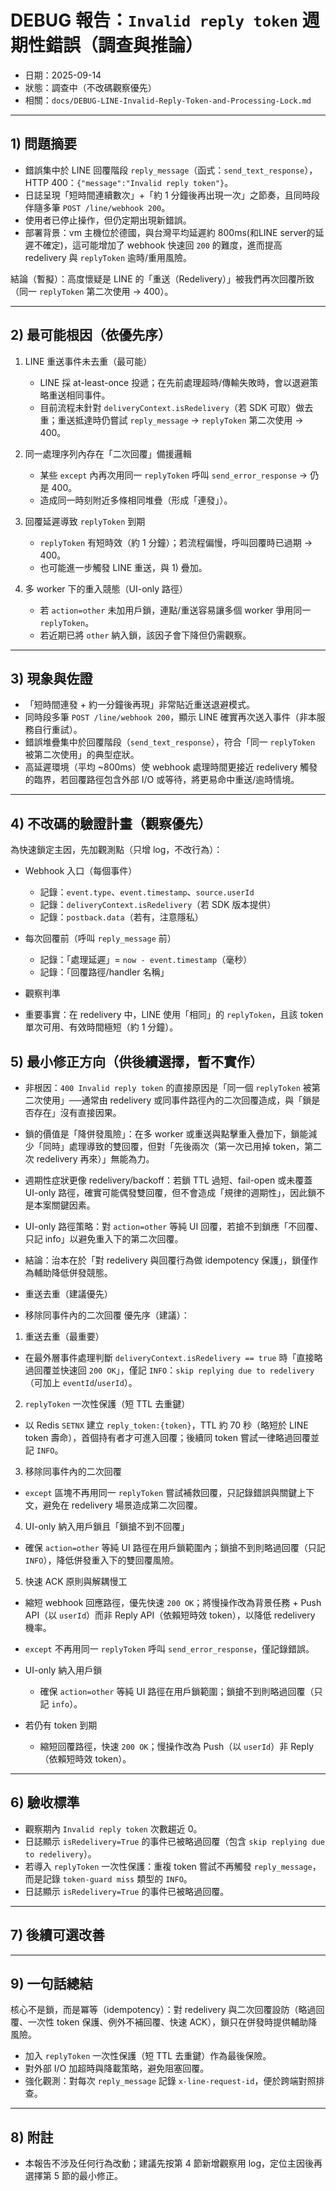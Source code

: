 # DEBUG 報告：`Invalid reply token` 週期性錯誤（調查與推論）

- 日期：2025-09-14
- 狀態：調查中（不改碼觀察優先）
- 相關：`docs/DEBUG-LINE-Invalid-Reply-Token-and-Processing-Lock.md`

---

## 1) 問題摘要
- 錯誤集中於 LINE 回覆階段 `reply_message`（函式：`send_text_response`），HTTP 400：`{"message":"Invalid reply token"}`。
- 日誌呈現「短時間連續數次」+「約 1 分鐘後再出現一次」之節奏，且同時段伴隨多筆 `POST /line/webhook 200`。
- 使用者已停止操作，但仍定期出現新錯誤。
- 部署背景：vm 主機位於德國，與台灣平均延遲約 800ms(和LINE server的延遲不確定)，這可能增加了 webhook 快速回 `200` 的難度，進而提高 redelivery 與 `replyToken` 逾時/重用風險。

結論（暫擬）：高度懷疑是 LINE 的「重送（Redelivery）」被我們再次回覆所致（同一 `replyToken` 第二次使用 → 400）。

---

## 2) 最可能根因（依優先序）
1. LINE 重送事件未去重（最可能）
   - LINE 採 at-least-once 投遞；在先前處理超時/傳輸失敗時，會以退避策略重送相同事件。
   - 目前流程未針對 `deliveryContext.isRedelivery`（若 SDK 可取）做去重；重送抵達時仍嘗試 `reply_message` → `replyToken` 第二次使用 → 400。

2. 同一處理序列內存在「二次回覆」備援邏輯
   - 某些 `except` 內再次用同一 `replyToken` 呼叫 `send_error_response` → 仍是 400。
   - 造成同一時刻附近多條相同堆疊（形成「連發」）。

3. 回覆延遲導致 `replyToken` 到期
   - `replyToken` 有短時效（約 1 分鐘）；若流程偏慢，呼叫回覆時已過期 → 400。
   - 也可能進一步觸發 LINE 重送，與 1) 疊加。

4. 多 worker 下的重入競態（UI-only 路徑）
   - 若 `action=other` 未加用戶鎖，連點/重送容易讓多個 worker 爭用同一 `replyToken`。
   - 若近期已將 `other` 納入鎖，該因子會下降但仍需觀察。

---

## 3) 現象與佐證
- 「短時間連發 + 約一分鐘後再現」非常貼近重送退避模式。
- 同時段多筆 `POST /line/webhook 200`，顯示 LINE 確實再次送入事件（非本服務自行重試）。
- 錯誤堆疊集中於回覆階段（`send_text_response`），符合「同一 `replyToken` 被第二次使用」的典型症狀。
- 高延遲環境（平均 ~800ms）使 webhook 處理時間更接近 redelivery 觸發的臨界，若回覆路徑包含外部 I/O 或等待，將更易命中重送/逾時情境。

---

## 4) 不改碼的驗證計畫（觀察優先）
為快速鎖定主因，先加觀測點（只增 log，不改行為）：

- Webhook 入口（每個事件）
  - 記錄：`event.type`、`event.timestamp`、`source.userId`
  - 記錄：`deliveryContext.isRedelivery`（若 SDK 版本提供）
  - 記錄：`postback.data`（若有，注意隱私）

- 每次回覆前（呼叫 `reply_message` 前）
  - 記錄：「處理延遲」= `now - event.timestamp`（毫秒）
  - 記錄：「回覆路徑/handler 名稱」

- 觀察判準
- 重要事實：在 redelivery 中，LINE 使用「相同」的 `replyToken`，且該 token 單次可用、有效時間極短（約 1 分鐘）。


## 5) 最小修正方向（供後續選擇，暫不實作）
- 非根因：`400 Invalid reply token` 的直接原因是「同一個 `replyToken` 被第二次使用」──通常由 redelivery 或同事件路徑內的二次回覆造成，與「鎖是否存在」沒有直接因果。
- 鎖的價值是「降併發風險」：在多 worker 或重送與點擊重入疊加下，鎖能減少「同時」處理導致的雙回覆，但對「先後兩次（第一次已用掉 token，第二次 redelivery 再來）」無能為力。
- 週期性症狀更像 redelivery/backoff：若鎖 TTL 過短、fail-open 或未覆蓋 UI-only 路徑，確實可能偶發雙回覆，但不會造成「規律的週期性」，因此鎖不是本案關鍵因素。
- UI-only 路徑策略：對 `action=other` 等純 UI 回覆，若搶不到鎖應「不回覆、只記 info」以避免重入下的第二次回覆。
- 結論：治本在於「對 redelivery 與回覆行為做 idempotency 保護」，鎖僅作為輔助降低併發競態。
- 重送去重（建議優先）

- 移除同事件內的二次回覆
優先序（建議）：
1. 重送去重（最重要）
  - 在最外層事件處理判斷 `deliveryContext.isRedelivery == true` 時「直接略過回覆並快速回 `200 OK`」，僅記 `INFO`：`skip replying due to redelivery`（可加上 `eventId`/`userId`）。
2. `replyToken` 一次性保護（短 TTL 去重鍵）
  - 以 Redis `SETNX` 建立 `reply_token:{token}`，TTL 約 70 秒（略短於 LINE token 壽命），首個持有者才可進入回覆；後續同 token 嘗試一律略過回覆並記 `INFO`。
3. 移除同事件內的二次回覆
  - `except` 區塊不再用同一 `replyToken` 嘗試補救回覆，只記錄錯誤與關鍵上下文，避免在 redelivery 場景造成第二次回覆。
4. UI-only 納入用戶鎖且「鎖搶不到不回覆」
  - 確保 `action=other` 等純 UI 路徑在用戶鎖範圍內；鎖搶不到則略過回覆（只記 `INFO`），降低併發重入下的雙回覆風險。
5. 快速 ACK 原則與解耦慢工
  - 縮短 webhook 回應路徑，優先快速 `200 OK`；將慢操作改為背景任務 + Push API（以 `userId`）而非 Reply API（依賴短時效 token），以降低 redelivery 機率。
  - `except` 不再用同一 `replyToken` 呼叫 `send_error_response`，僅記錄錯誤。

- UI-only 納入用戶鎖
  - 確保 `action=other` 等純 UI 路徑在用戶鎖範圍；鎖搶不到則略過回覆（只記 `info`）。

- 若仍有 token 到期
  - 縮短回覆路徑，快速 `200 OK`；慢操作改為 Push（以 `userId`）非 Reply（依賴短時效 token）。
---

## 6) 驗收標準
- 觀察期內 `Invalid reply token` 次數趨近 0。
- 日誌顯示 `isRedelivery=True` 的事件已被略過回覆（包含 `skip replying due to redelivery`）。
- 若導入 `replyToken` 一次性保護：重複 token 嘗試不再觸發 `reply_message`，而是記錄 `token-guard miss` 類型的 `INFO`。
- 日誌顯示 `isRedelivery=True` 的事件已被略過回覆。
---

## 7) 後續可選改善

---

## 9) 一句話總結
核心不是鎖，而是冪等（idempotency）：對 redelivery 與二次回覆設防（略過回覆、一次性 token 保護、例外不補回覆、快速 ACK），鎖只在併發時提供輔助降風險。
- 加入 `replyToken` 一次性保護（短 TTL 去重鍵）作為最後保險。
- 對外部 I/O 加超時與降載策略，避免阻塞回覆。
- 強化觀測：對每次 `reply_message` 記錄 `x-line-request-id`，便於跨端對照排查。

---

## 8) 附註
- 本報告不涉及任何行為改動；建議先按第 4 節新增觀察用 log，定位主因後再選擇第 5 節的最小修正。